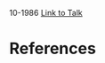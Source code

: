 

10-1986
[Link to Talk](https://www.churchofjesuschrist.org/study/general-conference/1986/10/saturday-morning-session?lang=eng)



# References

